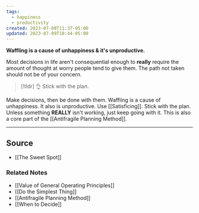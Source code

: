 ```yaml
---
tags:
  - happiness
  - productivity
created: 2023-07-08T11:37-05:00
updated: 2023-07-09T10:44-05:00
---
```

**Waffling is a cause of unhappiness & it's unproductive.**

Most decisions in life aren't consequential enough to **really** require the amount of thought at worry people tend to give them. The path not taken should not be of your concern.

> [!tldr] 👌 Stick with the plan.

Make decisions, then be done with them. Waffling is a cause of unhappiness. It also is unproductive. Use [[Satisficing]]. Stick with the plan. Unless something **REALLY** isn't working, just keep going with it. This is also a core part of the [[Antifragile Planning Method]].

---

## Source
- [[The Sweet Spot]]

### Related Notes
- [[Value of General Operating Principles]] 
- [[Do the Simplest Thing]] 
- [[Antifragile Planning Method]] 
- [[When to Decide]]